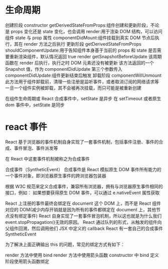 # 生命周期

创建阶段
constructor
getDerivedStateFromProps:组件创建和更新阶段，不论是 props 变化还是 state 变化，也会调用
render:用于渲染 DOM 结构，可以访问组件 state 与 prop 属性
componentDidMount:组件挂载到真实 DOM 节点后执行，其在 render 方法之后执行
更新阶段
getDerivedStateFromProps
shouldComponentUpdate:用于告知组件本身基于当前的 props 和 state 是否需要重新渲染组件，默认情况返回 true
render
getSnapshotBeforeUpdate
该周期函数在 render 后执行，执行之时 DOM 元素还没有被更新
该方法返回的一个 Snapshot 值，作为 componentDidUpdate 第三个参数传入
componentDidUpdate:组件更新结束后触发
卸载阶段
componentWillUnmount
此方法用于组件卸载前，清理一些注册是监听事件，或者取消订阅的网络请求等
一旦一个组件实例被卸载，其不会被再次挂载，而只可能是被重新创建

在组件生命周期或 React 合成事件中，setState 是异步
在 setTimeout 或者原生 dom 事件中，setState 是同步

# react 事件

React 基于浏览器的事件机制自身实现了一套事件机制，包括事件注册、事件的合成、事件冒泡、事件派发等

在 React 中这套事件机制被称之为合成事件

合成事件（SyntheticEvent）
合成事件是 React 模拟原生 DOM 事件所有能力的一个事件对象，即浏览器原生事件的跨浏览器包装器

根据 W3C 规范来定义合成事件，兼容所有浏览器，拥有与浏览器原生事件相同的接口，例如：
如果想要获得原生 DOM 事件，可以通过 e.nativeEvent 属性获取

React 上注册的事件最终会绑定在 document 这个 DOM 上，而不是 React 组件对应的 DOM(减少内存开销就是因为所有的事件都绑定在 document 上，其他节点没有绑定事件)
React 自身实现了一套事件冒泡机制，所以这也就是为什么我们 event.stopPropagation()无效的原因。
React 通过队列的形式，从触发的组件向父组件回溯，然后调用他们 JSX 中定义的 callback
React 有一套自己的合成事件 SyntheticEvent

为了解决上面正确输出 this 的问题，常见的绑定方式有如下：

render 方法中使用 bind
render 方法中使用箭头函数
constructor 中 bind
定义阶段使用箭头函数绑定
